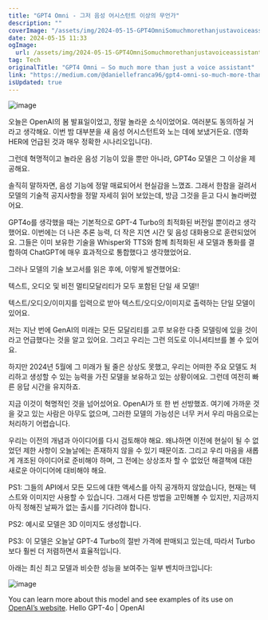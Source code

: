 ```yaml
---
title: "GPT4 Omni - 그저 음성 어시스턴트 이상의 무언가"
description: ""
coverImage: "/assets/img/2024-05-15-GPT4OmniSomuchmorethanjustavoiceassistant_0.png"
date: 2024-05-15 11:33
ogImage: 
  url: /assets/img/2024-05-15-GPT4OmniSomuchmorethanjustavoiceassistant_0.png
tag: Tech
originalTitle: "GPT4 Omni — So much more than just a voice assistant"
link: "https://medium.com/@daniellefranca96/gpt4-omni-so-much-more-than-just-a-voice-assistant-c5ae43bdc6be"
isUpdated: true
---
```





![image](/assets/img/2024-05-15-GPT4OmniSomuchmorethanjustavoiceassistant_0.png)

오늘은 OpenAI의 봄 발표일이었고, 정말 놀라운 소식이었어요. 여러분도 동의하실 거라고 생각해요. 이번 밤 대부분을 새 음성 어시스턴트와 노는 데에 보냈거든요. (영화 HER에 언급된 것과 매우 정확한 시나리오입니다).

그런데 혁명적이고 놀라운 음성 기능이 있을 뿐만 아니라, GPT4o 모델은 그 이상을 제공해요.

솔직히 말하자면, 음성 기능에 정말 매료되어서 현실감을 느꼈죠. 그래서 한참을 걸려서 모델의 기술적 공지사항을 정말 자세히 읽어 보았는데, 방금 그것을 듣고 다시 놀라버렸어요. 



GPT4o를 생각했을 때는 기본적으로 GPT-4 Turbo의 최적화된 버전일 뿐이라고 생각했어요. 이번에는 더 나은 추론 능력, 더 작은 지연 시간 및 음성 대화용으로 훈련되었어요. 그들은 이미 보유한 기술을 Whisper와 TTS와 함께 최적화된 새 모델과 통화를 결합하여 ChatGPT에 매우 효과적으로 통합했다고 생각했었어요.

그러나 모델의 기술 보고서를 읽은 후에, 이렇게 발견했어요:

텍스트, 오디오 및 비전 멀티모달리티가 모두 포함된 단일 새 모델!!

텍스트/오디오/이미지를 입력으로 받아 텍스트/오디오/이미지로 출력하는 단일 모델이 있어요.



저는 지난 번에 GenAI의 미래는 모든 모달리티를 고루 보유한 다중 모델링에 있을 것이라고 언급했다는 것을 알고 있어요. 그리고 우리는 그런 의도로 이니셔티브를 볼 수 있어요.

하지만 2024년 5월에 그 미래가 될 줄은 상상도 못했고, 우리는 어떠한 주요 모델도 처리하고 생성할 수 있는 능력을 가진 모델을 보유하고 있는 상황이에요. 그런데 여전히 빠른 응답 시간을 유지하죠.

지금 이것이 혁명적인 것을 넘어섰어요. OpenAI가 또 한 번 선방했죠. 여기에 가까운 것을 갖고 있는 사람은 아무도 없으며, 그러한 모델의 가능성은 너무 커서 우리 마음으로는 처리하기 어렵습니다.

우리는 이전의 개념과 아이디어를 다시 검토해야 해요. 왜냐하면 이전에 현실이 될 수 없었던 제한 사항이 오늘날에는 존재하지 않을 수 있기 때문이죠. 그리고 우리 마음을 새롭게 개조된 아이디어로 준비해야 하며, 그 전에는 상상조차 할 수 없었던 해결책에 대한 새로운 아이디어에 대비해야 해요.



PS1: 그들의 API에서 모든 모드에 대한 액세스를 아직 공개하지 않았습니다, 현재는 텍스트와 이미지만 사용할 수 있습니다. 그래서 다른 방법을 고민해볼 수 있지만, 지금까지 아직 정해진 날짜가 없는 출시를 기다려야 합니다.

PS2: 예시로 모델은 3D 이미지도 생성합니다.

PS3: 이 모델은 오늘날 GPT-4 Turbo의 절반 가격에 판매되고 있는데, 따라서 Turbo보다 훨씬 더 저렴하면서 효율적입니다.

아래는 최신 최고 모델과 비슷한 성능을 보여주는 일부 벤치마크입니다:




![image](/assets/img/2024-05-15-GPT4OmniSomuchmorethanjustavoiceassistant_1.png)

You can learn more about this model and see examples of its use on [OpenAI’s website](https://example.com).
Hello GPT-4o | OpenAI
